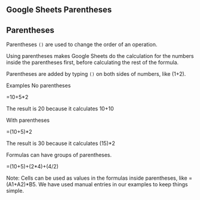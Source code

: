 Google Sheets Parentheses
---
Parentheses
---
Parentheses `()` are used to change the order of an operation.

Using parentheses makes Google Sheets do the calculation for the numbers inside the parentheses first, before calculating the rest of the formula.

Parentheses are added by typing `()` on both sides of numbers, like (1+2).

Examples
No parentheses

=10+5*2

The result is 20 because it calculates 10+10

With parentheses

=(10+5)*2

The result is 30 because it calculates (15)*2

Formulas can have groups of parentheses.

=(10+5)+(2*4)+(4/2)

Note: Cells can be used as values in the formulas inside parentheses, like =(A1+A2)*B5. We have used manual entries in our examples to keep things simple.

